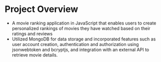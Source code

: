 # Project Overview
- A movie ranking application in JavaScript that enables users to create personalized rankings of movies they have watched based on their ratings and reviews
- Utilized MongoDB for data storage and incorporated features such as user account creation, authentication and authorization using jsonwebtoken and bcryptjs, and integration with an external API to retrieve movie details.

